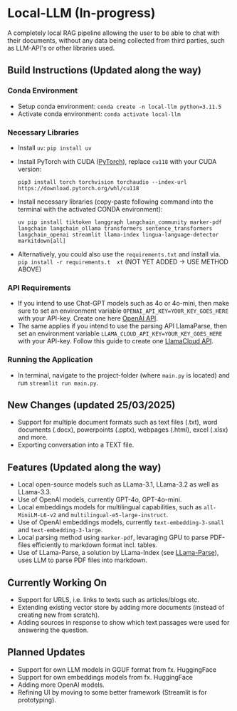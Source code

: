 # Local-LLM (In-progress)

A completely local RAG pipeline allowing the user to be able to chat with their documents, without any data being collected from third parties, such as LLM-API's or other libraries used. 

## Build Instructions (Updated along the way)

### Conda Environment 
* Setup conda environment: `conda create -n local-llm python=3.11.5`
* Activate conda environment: `conda activate local-llm`

### Necessary Libraries
* Install `uv`: `pip install uv`
* Install PyTorch with CUDA ([PyTorch](https://pytorch.org/get-started/locally/)), replace `cu118` with your CUDA version: 

    `pip3 install torch torchvision torchaudio --index-url https://download.pytorch.org/whl/cu118`

* Install necessary libraries (copy-paste following command into the terminal with the activated CONDA environment):
  
    `uv pip install tiktoken langgraph langchain_community marker-pdf langchain langchain_ollama transformers sentence_transformers langchain_openai streamlit llama-index lingua-language-detector markitdown[all]`

* Alternatively, you could also use the `requirements.txt` and install via. `pip install -r requirements.t  xt` (NOT YET ADDED -> USE METHOD ABOVE)

### API Requirements
* If you intend to use Chat-GPT models such as 4o or 4o-mini, then make sure to set an environment variable `OPENAI_API_KEY=YOUR_KEY_GOES_HERE` with your API-key. Create one here [OpenAI API](https://platform.openai.com/settings/organization/api-keys).
* The same applies if you intend to use the parsing API LlamaParse, then set an environment variable `LLAMA_CLOUD_API_KEY=YOUR_KEY_GOES_HERE` with your API-key. Follow this guide to create one [LlamaCloud API](https://docs.cloud.llamaindex.ai/llamaparse/getting_started/get_an_api_key).

### Running the Application
* In terminal, navigate to the project-folder (where `main.py` is located) and run `streamlit run main.py`.

## New Changes (updated 25/03/2025)
* Support for multiple document formats such as text files (.txt), word documents (.docx), powerpoints (.pptx), webpages (.html), excel (.xlsx) and more.
* Exporting conversation into a TEXT file. 

## Features (Updated along the way)
* Local open-source models such as LLama-3.1, LLama-3.2 as well as LLama-3.3.
* Use of OpenAI models, currently GPT-4o, GPT-4o-mini.
* Local embeddings models for multilingual capabilities, such as `all-MiniLM-L6-v2` and `multilingual-e5-large-instruct`. 
* Use of OpenAI embeddings models, currently `text-embedding-3-small` and `text-embedding-3-large`.
* Local parsing method using `marker-pdf`, levaraging GPU to parse PDF-files efficiently to markdown format incl. tables.
* Use of LLama-Parse, a solution by LLama-Index (see [LLama-Parse](https://docs.cloud.llamaindex.ai/llamaparse/getting_started)), uses LLM to parse PDF files into markdown.

## Currently Working On
* Support for URLS, i.e. links to texts such as articles/blogs etc. 
* Extending existing vector store by adding more documents (instead of creating new from scratch).
* Adding sources in response to show which text passages were used for answering the question. 

## Planned Updates
* Support for own LLM models in GGUF format from fx. HuggingFace
* Support for own embeddings models from fx. HuggingFace
* Adding more OpenAI models.
* Refining UI by moving to some better framework (Streamlit is for prototyping). 
